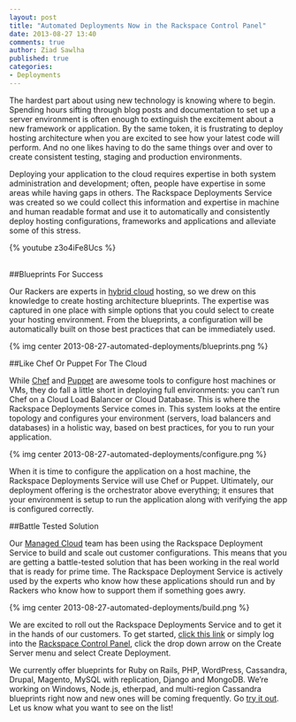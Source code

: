 ```yaml
---
layout: post
title: "Automated Deployments Now in the Rackspace Control Panel"
date: 2013-08-27 13:40
comments: true
author: Ziad Sawlha
published: true
categories:
- Deployments
---
```

The hardest part about using new technology is knowing where to begin. Spending hours sifting through blog posts and documentation to set up a server environment is often enough to extinguish the excitement about a new framework or application. By the same token, it is frustrating to deploy hosting architecture when you are excited to see how your latest code will perform. And no one likes having to do the same things over and over to create consistent testing, staging and production environments.

Deploying your application to the cloud requires expertise in both system administration and development; often, people have expertise in some areas while having gaps in others. The Rackspace Deployments Service was created so we could collect this information and expertise in machine and human readable format and use it to automatically and consistently deploy hosting configurations, frameworks and applications and alleviate some of this stress. <!-- more -->
<p><a name="video"></a></p>
{% youtube z3o4iFe8Ucs %}
<p><a name="video"></a></p>
<br />
##Blueprints For Success

Our Rackers are experts in [hybrid cloud][1] hosting, so we drew on this knowledge to create hosting architecture blueprints. The expertise was captured in one place with simple options that you could select to create your hosting environment. From the blueprints, a configuration will be automatically built on those best practices that can be immediately used.

{% img center 2013-08-27-automated-deployments/blueprints.png %}

##Like Chef Or Puppet For The Cloud

While [Chef][2] and [Puppet][3] are awesome tools to configure host machines or VMs, they do fall a little short in deploying full environments: you can’t run Chef on a Cloud Load Balancer or Cloud Database. This is where the Rackspace Deployments Service comes in. This system looks at the entire topology and configures your environment (servers, load balancers and databases) in a holistic way, based on best practices, for you to run your application.

{% img center 2013-08-27-automated-deployments/configure.png %}


When it is time to configure the application on a host machine, the Rackspace Deployments Service will use Chef or Puppet. Ultimately, our deployment offering is the orchestrator above everything; it ensures that your environment is setup to run the application along with verifying the app is configured correctly.

##Battle Tested Solution

Our [Managed Cloud][4] team has been using the Rackspace Deployment Service to build and scale out customer configurations. This means that you are getting a battle-tested solution that has been working in the real world that is ready for prime time. The Rackspace Deployment Service is actively used by the experts who know how these applications should run and by Rackers who know how to support them if something goes awry.

{% img center 2013-08-27-automated-deployments/build.png %}

We are excited to roll out the Rackspace Deployments Service and to get it in the hands of our customers. To get started, [click this link][5] or simply log into the [Rackspace Control Panel][6], click the drop down arrow on the Create Server menu and select Create Deployment.

We currently offer blueprints for Ruby on Rails, PHP, WordPress, Cassandra, Drupal, Magento, MySQL with replication, Django and MongoDB. We’re working on Windows, Node.js, etherpad, and multi-region Cassandra blueprints right now and new ones will be coming frequently. Go [try it out][5]. Let us know what you want to see on the list!

[1]: http://www.rackspace.com/cloud/hybrid/
[2]: http://www.opscode.com/chef/
[3]: https://puppetlabs.com/
[4]: http://www.rackspace.com/cloud/managed_cloud/
[5]: https://mycloud.rackspace.com/#deployments/create
[6]: http://mycloud.rackspace.com/